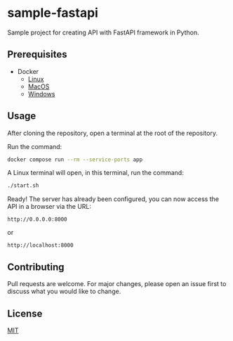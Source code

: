 # sample-fastapi

Sample project for creating API with FastAPI framework in Python.

## Prerequisites

- Docker
    - [Linux](https://docs.docker.com/desktop/install/linux-install/)
    - [MacOS](https://docs.docker.com/desktop/install/mac-install/)
    - [Windows](https://docs.docker.com/desktop/install/windows-install/)

## Usage

After cloning the repository, open a terminal at the root of the repository.

Run the command:

```bash
docker compose run --rm --service-ports app
```
A Linux terminal will open, in this terminal, run the command:

```bash
./start.sh
```
Ready! The server has already been configured, you can now access the API in a browser via the URL:

```
http://0.0.0.0:8000
```

or

```
http://localhost:8000
```

## Contributing

Pull requests are welcome. For major changes, please open an issue first
to discuss what you would like to change.

## License

[MIT](https://choosealicense.com/licenses/mit/)
